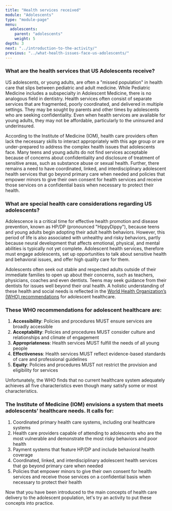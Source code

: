 ```yaml
---
title: "Health services received"
module: "Adolescents"
type: "module-page"
menu:
  adolescents:
    parent: "adolescents"
    weight: 5
depth: 3
next: "../introduction-to-the-activity/"
previous: "../what-health-issues-face-us-adolescents/"
---
```

<form method="post" action="."><h3>What are the health services that US Adolescents receive?</h3><div class="pageblock"><p>US adolescents, or young adults, are often a "missed population" in health care that slips between pediatric and adult medicine. While Pediatric Medicine includes a subspecialty in Adolescent Medicine, there is no analogous field in dentistry. Health services often consist of separate services that are fragmented, poorly coordinated, and delivered in multiple settings. They may be sought by parents and other times by adolescents who are seeking confidentiality. Even when health services are available for young adults, they may not be affordable, particularly to the uninsured and underinsured.</p>
<p>According to the Institute of Medicine (IOM), health care providers often lack the necessary skills to interact appropriately with this age group or are under-prepared to address the complex health issues that adolescents face. Many teens and young adults do not find services acceptable because of concerns about confidentiality and disclosure of treatment of sensitive areas, such as substance abuse or sexual health. Further, there remains a need to have coordinated, linked, and interdisciplinary adolescent health services that go beyond primary care when needed and policies that empower minors to give their own consent for health services and receive those services on a confidential basis when necessary to protect their health.</p>
</div><h3>What are special health care considerations regarding US adolescents?</h3><div class="pageblock"><p>Adolescence is a critical time for effective health promotion and disease prevention, known as HP/DP (pronounced "HippyDippy"), because teens and young adults begin adopting their adult health behaviors. However, this period of life is also associated with unhealthy and risky behaviors, partly because neural development that affects emotional, physical, and mental abilities is typically not yet complete. Adolescent health services, therefore must engage adolescents, set up opportunities to talk about sensitive health and behavioral issues, and offer high quality care for them.</p>
<p>Adolescents often seek out stable and respected adults outside of their immediate families to open up about their concerns, such as teachers, physicians, coaches and even dentists. Teens may seek guidance from their dentists for issues well beyond their oral health. A holistic understanding of these health and social needs is reflected in the <a href="http://www.who.int/maternal_child_adolescent/topics/adolescence/health_services/en/index.html" target="_blank">World Health Organization’s (WHO) recommendations</a> for adolescent healthcare.</p>
</div><h3>These WHO recommendations for adolescent healthcare are:</h3><div class="pageblock"><ol>
<li><strong>Accessibility</strong>: Policies and procedures MUST ensure services are broadly accessible</li>
<li><strong>Acceptability</strong>: Policies and procedures MUST consider culture and relationships and climate of engagement</li>
<li><strong>Appropriateness</strong>: Health services MUST fulfill the needs of all young people</li>
<li><strong>Effectiveness</strong>: Health services MUST reflect evidence-based standards of care and professional guidelines</li>
<li><strong>Equity</strong>: Policies and procedures MUST not restrict the provision and eligibility for services</li>
</ol>
<p>Unfortunately, the WHO finds that no current healthcare system adequately achieves all five characteristics even though many satisfy some or most characteristics.</p>
</div><h3>The Institute of Medicine (IOM) envisions a system that meets adolescents’ healthcare needs. It calls for:</h3><div class="pageblock"><ol>
<li>Coordinated primary health care systems, including oral healthcare systems</li>
<li>Health care providers capable of attending to adolescents who are the most vulnerable and demonstrate the most risky behaviors and poor health</li>
<li>Payment systems that feature HP/DP and include behavioral health coverage</li>
<li>Coordinated, linked, and interdisciplinary adolescent health services that go beyond primary care when needed</li>
<li>Policies that empower minors to give their own consent for health services and receive those services on a confidential basis when necessary to protect their health</li>
</ol>
</div><div class="pageblock"><p>Now that you have been introduced to the main concepts of health care delivery to the adolescent population, let's try an activity to put these concepts into practice. </p>
</div></form>